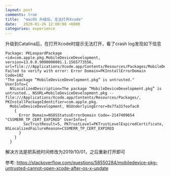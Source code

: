 ```yaml
---
layout: post
comments: true
title:  "macOS 升级后，无法打开Xcode"
date:   2020-01-26 12:00:00 +0800
categories: experience
---
```


升级到Catalina后，在打开Xcode时提示无法打开，看了crash log发现如下信息

```log
Package: PKLeopardPackage 
<id=com.apple.pkg.MobileDeviceDevelopment, version=13.0.0.9000000001.1.1565773556, url=file:///Applications/Xcode.app/Contents/Resources/Packages/MobileDeviceDevelopment.pkg>
Failed to verify with error: Error Domain=PKInstallErrorDomain Code=102 
"The package “MobileDeviceDevelopment.pkg” is untrusted." 
UserInfo={
  NSLocalizedDescription=The package “MobileDeviceDevelopment.pkg” is untrusted., NSURL=MobileDeviceDevelopment.pkg -- file:///Applications/Xcode.app/Contents/Resources/Packages/, PKInstallPackageIdentifier=com.apple.pkg.
  MobileDeviceDevelopment, NSUnderlyingError=0x7fa31feafac0 
    {
      Error Domain=NSOSStatusErrorDomain Code=-2147409654 "CSSMERR_TP_CERT_EXPIRED" UserInfo={
        SecTrustResult=5, PKTrustLevel=PKTrustLevelExpiredCertificate, NSLocalizedFailureReason=CSSMERR_TP_CERT_EXPIRED
      }
    }
  }
```

解决方法是把系统时间修改为2019/10/01，之后重新打开即可

参考:
<a href="https://stackoverflow.com/questions/58550284/mobiledevice-pkg-untrusted-cannot-open-xcode-after-os-x-update" target="_blank">https://stackoverflow.com/questions/58550284/mobiledevice-pkg-untrusted-cannot-open-xcode-after-os-x-update</a>
